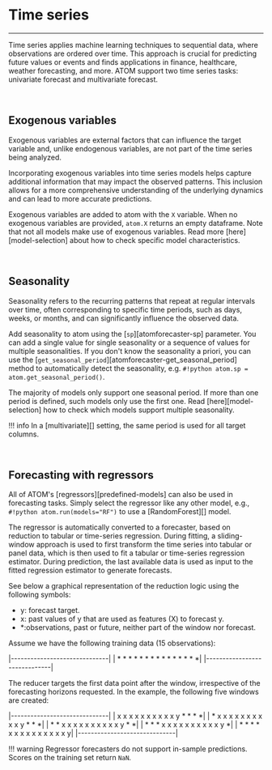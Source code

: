 # Time series
-------------

Time series applies machine learning techniques to sequential data, where
observations are ordered over time. This approach is crucial for predicting
future values or events and finds applications in finance, healthcare, weather
forecasting, and more. ATOM support two time series tasks: univariate forecast
and multivariate forecast.

<br>

## Exogenous variables

Exogenous variables are external factors that can influence the target variable
and, unlike endogenous variables, are not part of the time series being analyzed.

Incorporating exogenous variables into time series models helps capture additional
information that may impact the observed patterns. This inclusion allows for a
more comprehensive understanding of the underlying dynamics and can lead to more
accurate predictions.

Exogenous variables are added to atom with the `X` variable. When no exogenous
variables are provided, `atom.X` returns an empty dataframe. Note that not all
models make use of exogenous variables. Read more [here][model-selection] about
how to check specific model characteristics.

<br>

## Seasonality

Seasonality refers to the recurring patterns that repeat at regular intervals
over time, often corresponding to specific time periods, such as days, weeks,
or months, and can significantly influence the observed data.

Add seasonality to atom using the [`sp`][atomforecaster-sp] parameter. You can
add a single value for single seasonality or a sequence of values for multiple
seasonalities. If you don't know the seasonality a priori, you can use the
[`get_seasonal_period`][atomforecaster-get_seasonal_period] method to
automatically detect the seasonality, e.g. `#!python atom.sp = atom.get_seasonal_period()`.

The majority of models only support one seasonal period. If more than one period
is defined, such models only use the first one. Read [here][model-selection] how
to check which models support multiple seasonality.

!!! info
    In a [multivariate][] setting, the same period is used for all target columns.

<br>

## Forecasting with regressors

All of ATOM's [regressors][predefined-models] can also be used in forecasting
tasks. Simply select the regressor like any other model, e.g.,
`#!python atom.run(models="RF")` to use a [RandomForest][] model.

The regressor is automatically converted to a forecaster, based on reduction
to tabular or time-series regression. During fitting, a sliding-window approach
is used to first transform the time series into tabular or panel data, which is
then used to fit a tabular or time-series regression estimator. During prediction,
the last available data is used as input to the fitted regression estimator to
generate forecasts.

See below a graphical representation of the reduction logic using the following
symbols:

- y: forecast target.
- x: past values of y that are used as features (X) to forecast y.
- *:observations, past or future, neither part of the window nor forecast.

Assume we have the following training data (15 observations):

|------------------------------|
| * * * * * * * * * * * * * * *|
|------------------------------|

The reducer targets the first data point after the window, irrespective of the
forecasting horizons requested. In the example, the following five windows are
created:

|------------------------------|
| x x x x x x x x x x y * * * *|
| * x x x x x x x x x x y * * *|
| * * x x x x x x x x x x y * *|
| * * * x x x x x x x x x x y *|
| * * * * x x x x x x x x x x y|
|------------------------------|

!!! warning
    Regressor forecasters do not support in-sample predictions. Scores on the
    training set return `NaN`.
